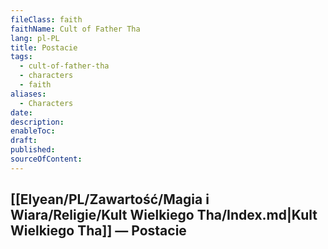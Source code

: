 ```yaml
---
fileClass: faith
faithName: Cult of Father Tha
lang: pl-PL
title: Postacie
tags:
  - cult-of-father-tha
  - characters
  - faith
aliases:
  - Characters
date: 
description: 
enableToc: 
draft: 
published: 
sourceOfContent:
---
```

## [[Elyean/PL/Zawartość/Magia i Wiara/Religie/Kult Wielkiego Tha/Index.md|Kult Wielkiego Tha]] — Postacie



